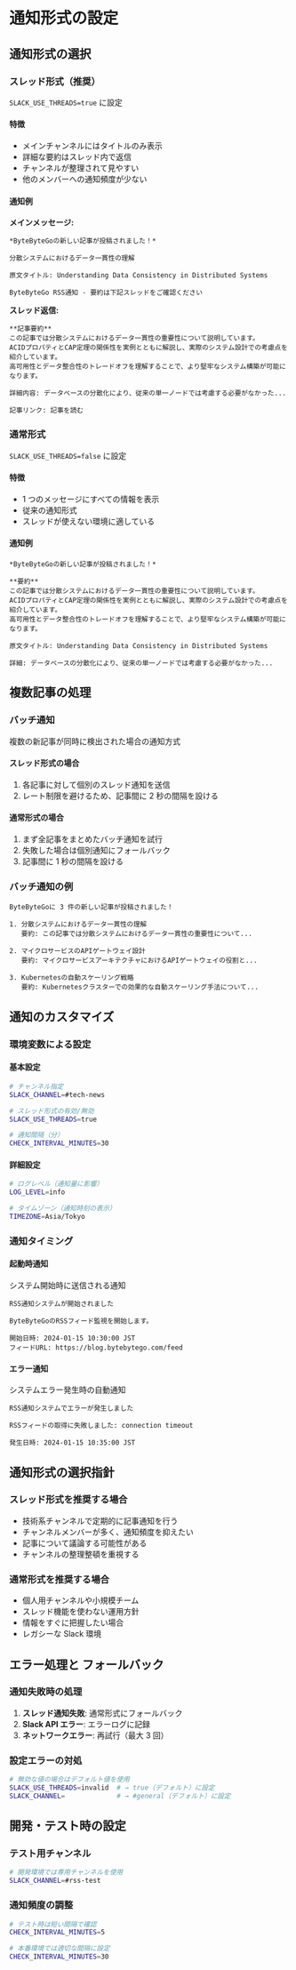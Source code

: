 # 通知形式の設定

## 通知形式の選択

### スレッド形式（推奨）

`SLACK_USE_THREADS=true` に設定

#### 特徴

- メインチャンネルにはタイトルのみ表示
- 詳細な要約はスレッド内で返信
- チャンネルが整理されて見やすい
- 他のメンバーへの通知頻度が少ない

#### 通知例

**メインメッセージ:**

```
*ByteByteGoの新しい記事が投稿されました！*

分散システムにおけるデータ一貫性の理解

原文タイトル: Understanding Data Consistency in Distributed Systems

ByteByteGo RSS通知 - 要約は下記スレッドをご確認ください
```

**スレッド返信:**

```
**記事要約**
この記事では分散システムにおけるデータ一貫性の重要性について説明しています。
ACIDプロパティとCAP定理の関係性を実例とともに解説し、実際のシステム設計での考慮点を紹介しています。
高可用性とデータ整合性のトレードオフを理解することで、より堅牢なシステム構築が可能になります。

詳細内容: データベースの分散化により、従来の単一ノードでは考慮する必要がなかった...

記事リンク: 記事を読む
```

### 通常形式

`SLACK_USE_THREADS=false` に設定

#### 特徴

- 1 つのメッセージにすべての情報を表示
- 従来の通知形式
- スレッドが使えない環境に適している

#### 通知例

```
*ByteByteGoの新しい記事が投稿されました！*

**要約**
この記事では分散システムにおけるデータ一貫性の重要性について説明しています。
ACIDプロパティとCAP定理の関係性を実例とともに解説し、実際のシステム設計での考慮点を紹介しています。
高可用性とデータ整合性のトレードオフを理解することで、より堅牢なシステム構築が可能になります。

原文タイトル: Understanding Data Consistency in Distributed Systems

詳細: データベースの分散化により、従来の単一ノードでは考慮する必要がなかった...
```

## 複数記事の処理

### バッチ通知

複数の新記事が同時に検出された場合の通知方式

#### スレッド形式の場合

1. 各記事に対して個別のスレッド通知を送信
2. レート制限を避けるため、記事間に 2 秒の間隔を設ける

#### 通常形式の場合

1. まず全記事をまとめたバッチ通知を試行
2. 失敗した場合は個別通知にフォールバック
3. 記事間に 1 秒の間隔を設ける

### バッチ通知の例

```
ByteByteGoに 3 件の新しい記事が投稿されました！

1. 分散システムにおけるデータ一貫性の理解
   要約: この記事では分散システムにおけるデータ一貫性の重要性について...

2. マイクロサービスのAPIゲートウェイ設計
   要約: マイクロサービスアーキテクチャにおけるAPIゲートウェイの役割と...

3. Kubernetesの自動スケーリング戦略
   要約: Kubernetesクラスターでの効果的な自動スケーリング手法について...
```

## 通知のカスタマイズ

### 環境変数による設定

#### 基本設定

```bash
# チャンネル指定
SLACK_CHANNEL=#tech-news

# スレッド形式の有効/無効
SLACK_USE_THREADS=true

# 通知間隔（分）
CHECK_INTERVAL_MINUTES=30
```

#### 詳細設定

```bash
# ログレベル（通知量に影響）
LOG_LEVEL=info

# タイムゾーン（通知時刻の表示）
TIMEZONE=Asia/Tokyo
```

### 通知タイミング

#### 起動時通知

システム開始時に送信される通知

```
RSS通知システムが開始されました

ByteByteGoのRSSフィード監視を開始します。

開始日時: 2024-01-15 10:30:00 JST
フィードURL: https://blog.bytebytego.com/feed
```

#### エラー通知

システムエラー発生時の自動通知

```
RSS通知システムでエラーが発生しました

RSSフィードの取得に失敗しました: connection timeout

発生日時: 2024-01-15 10:35:00 JST
```

## 通知形式の選択指針

### スレッド形式を推奨する場合

- 技術系チャンネルで定期的に記事通知を行う
- チャンネルメンバーが多く、通知頻度を抑えたい
- 記事について議論する可能性がある
- チャンネルの整理整頓を重視する

### 通常形式を推奨する場合

- 個人用チャンネルや小規模チーム
- スレッド機能を使わない運用方針
- 情報をすぐに把握したい場合
- レガシーな Slack 環境

## エラー処理と フォールバック

### 通知失敗時の処理

1. **スレッド通知失敗**: 通常形式にフォールバック
2. **Slack API エラー**: エラーログに記録
3. **ネットワークエラー**: 再試行（最大 3 回）

### 設定エラーの対処

```bash
# 無効な値の場合はデフォルト値を使用
SLACK_USE_THREADS=invalid  # → true（デフォルト）に設定
SLACK_CHANNEL=             # → #general（デフォルト）に設定
```

## 開発・テスト時の設定

### テスト用チャンネル

```bash
# 開発環境では専用チャンネルを使用
SLACK_CHANNEL=#rss-test
```

### 通知頻度の調整

```bash
# テスト時は短い間隔で確認
CHECK_INTERVAL_MINUTES=5

# 本番環境では適切な間隔に設定
CHECK_INTERVAL_MINUTES=30
```
